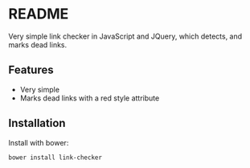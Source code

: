 # README

Very simple link checker in JavaScript and JQuery, which detects, and marks dead links.

## Features

* Very simple
* Marks dead links with a red style attribute

## Installation

Install with bower:

```
bower install link-checker
```
